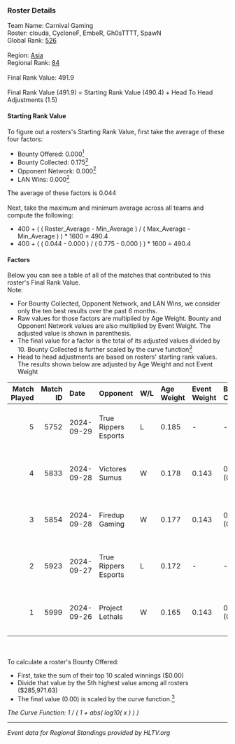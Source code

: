 ### Roster Details<br />
Team Name: Carnival Gaming<br />
Roster: clouda, CycloneF, EmbeR, Gh0sTTTT, SpawN<br />
Global Rank: [526](../../standings_global_2025_02_28.md)<br />
<br />
Region: [Asia]( ../../standings_asia_2025_02_28.md)<br />
Regional Rank: [84]( ../../standings_asia_2025_02_28.md)<br />
<br />
Final Rank Value:  491.9<br />
<br />
Final Rank Value (491.9) = Starting Rank Value (490.4) + Head To Head Adjustments (1.5)<br />

#### Starting Rank Value<br />
To figure out a rosters's Starting Rank Value, first take the average of these four factors:<br />
- Bounty Offered: 0.000[<sup>1</sup>](#table2)
- Bounty Collected: 0.175[<sup>2</sup>](#table1)
- Opponent Network: 0.000[<sup>2</sup>](#table1)
- LAN Wins: 0.000[<sup>2</sup>](#table1)

The average of these factors is 0.044<br />
<br />
Next, take the maximum and minimum average across all teams and compute the following:<br />
- 400 + ( ( Roster_Average - Min_Average ) / ( Max_Average - Min_Average ) ) * 1600 = 490.4
- 400 + ( ( 0.044 - 0.000 ) / ( 0.775 - 0.000 ) ) * 1600 = 490.4


#### Factors<br />
Below you can see a table of all of the matches that contributed to this roster's Final Rank Value.<br />
Note:<br />

- For Bounty Collected, Opponent Network, and LAN Wins, we consider only the ten best results over the past 6 months.
- Raw values for those factors are multiplied by Age Weight. Bounty and Opponent Network values are also multiplied by Event Weight. The adjusted value is shown in parenthesis.
- The final value for a factor is the total of its adjusted values divided by 10. Bounty Collected is further scaled by the curve function[<sup>3</sup>](#curveFunction)
- Head to head adjustments are based on rosters' starting rank values. The results shown below are adjusted by Age Weight and not Event Weight
<span id="table1"></span><br />


| Match Played | Match ID | Date       | Opponent             | W/L | Age Weight | Event Weight | Bounty Collected | Opponent Network | LAN Wins  | H2H Adj. | Roster                                   |
| -: | -: | :- | :- | :- | :- | :- | :- | :- | :- | -: | :- |
|            5 |     5752 | 2024-09-29 | True Rippers Esports | L   | 0.185      | -            | -                | -                | -         |    -3.62 | clouda, CycloneF, EmbeR, Gh0sTTTT, SpawN |
|            4 |     5833 | 2024-09-28 | Victores Sumus       | W   | 0.178      | 0.143        | 0.007 (0.000)    | 0.169 (0.004)    | 0 (0.000) |     4.45 | clouda, CycloneF, EmbeR, Gh0sTTTT, SpawN |
|            3 |     5854 | 2024-09-28 | Firedup Gaming       | W   | 0.177      | 0.143        | 0.000 (0.000)    | 0.009 (0.000)    | 0 (0.000) |     2.13 | clouda, CycloneF, EmbeR, Gh0sTTTT, SpawN |
|            2 |     5923 | 2024-09-27 | True Rippers Esports | L   | 0.172      | -            | -                | -                | -         |    -3.36 | clouda, CycloneF, EmbeR, Gh0sTTTT, SpawN |
|            1 |     5999 | 2024-09-26 | Project Lethals      | W   | 0.165      | 0.143        | 0.000 (0.000)    | 0.009 (0.000)    | 0 (0.000) |     1.95 | clouda, CycloneF, EmbeR, Gh0sTTTT, SpawN |

<br />
<span id="table2"></span><br />
To calculate a roster's Bounty Offered:<br />

- First, take the sum of their top 10 scaled winnings ($0.00)
- Divide that value by the 5th highest value among all rosters ($285,971.63)
- The final value (0.00) is scaled by the curve function.[<sup>3</sup>](#curveFunction)

<span id="curveFunction"></span>_The Curve Function: 1 / ( 1 + abs( log10( x ) ) )_<br />

---
_Event data for Regional Standings provided by HLTV.org_<br />
